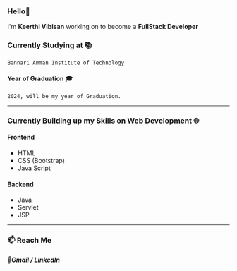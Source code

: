 ### Hello👋

I'm **Keerthi Vibisan** working on to become a **FullStack Developer**
### Currently Studying at :books:
    Bannari Amman Institute of Technology
#### Year of Graduation :mortar_board:
    2024, will be my year of Graduation.
---
### Currently Building up my Skills on Web Development :globe_with_meridians:

#### Frontend
<ul>
<li>HTML</li>
<li>CSS (Bootstrap)</li>
<li>Java Script</li>
</ul>

#### Backend
<ul>
<li>Java</li>
<li>Servlet</li>
<li>JSP</li>
</ul>

---
### :mailbox: Reach Me

##### [:e-mail:Gmail](mailto:keerthivibisan.ct20@bitsathy.ac.in) / [LinkedIn](https://www.linkedin.com/in/keerthi-vibisan-s-052567210)

<!--
**Keerthi-Vibisan-S/Keerthi-Vibisan-S** is a ✨ _special_ ✨ repository because its `README.md` (this file) appears on your GitHub profile.

Here are some ideas to get you started:

- 🔭 I’m currently working on ...
- 🌱 I’m currently learning ...
- 👯 I’m looking to collaborate on ...
- 🤔 I’m looking for help with ...
- 💬 Ask me about ...
- 📫 How to reach me: ...
- 😄 Pronouns: ...
- ⚡ Fun fact: ...
-->
